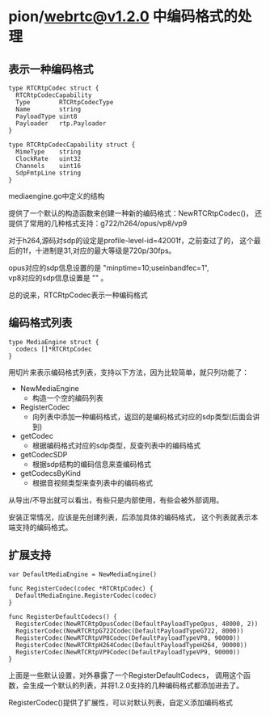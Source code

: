 # pion/webrtc@v1.2.0 中编码格式的处理

## 表示一种编码格式

    type RTCRtpCodec struct {
      RTCRtpCodecCapability
      Type        RTCRtpCodecType
      Name        string
      PayloadType uint8
      Payloader   rtp.Payloader
    }

    type RTCRtpCodecCapability struct {
      MimeType    string
      ClockRate   uint32
      Channels    uint16
      SdpFmtpLine string
    }

mediaengine.go中定义的结构

提供了一个默认的构造函数来创建一种新的编码格式：NewRTCRtpCodec()，
还提供了常用的几种格式支持：g722/h264/opus/vp8/vp9

对于h264,源码对sdp的设定是profile-level-id=42001f，之前查过了的，
这个最后的1f，十进制是31,对应的最大等级是720p/30fps。

opus对应的sdp信息设置的是 "minptime=10;useinbandfec=1",  
vp8对应的sdp信息设置是 "" 。

总的说来，RTCRtpCodec表示一种编码格式

## 编码格式列表

    type MediaEngine struct {
      codecs []*RTCRtpCodec
    }

用切片来表示编码格式列表，支持以下方法，因为比较简单，就只列功能了：

- NewMediaEngine
  - 构造一个空的编码列表
- RegisterCodec
  - 向列表中添加一种编码格式，返回的是编码格式对应的sdp类型(后面会讲到)
- getCodec
  - 根据编码格式对应的sdp类型，反查列表中的编码格式
- getCodecSDP
  - 根据sdp结构的编码信息来查编码格式
- getCodecsByKind
  - 根据音视频类型来查列表中的编码格式

从导出/不导出就可以看出，有些只是内部使用，有些会被外部调用。

安装正常情况，应该是先创建列表，后添加具体的编码格式，
这个列表就表示本端支持的编码格式。

## 扩展支持

    var DefaultMediaEngine = NewMediaEngine()

    func RegisterCodec(codec *RTCRtpCodec) {
      DefaultMediaEngine.RegisterCodec(codec)
    }

    func RegisterDefaultCodecs() {
      RegisterCodec(NewRTCRtpOpusCodec(DefaultPayloadTypeOpus, 48000, 2))
      RegisterCodec(NewRTCRtpG722Codec(DefaultPayloadTypeG722, 8000))
      RegisterCodec(NewRTCRtpVP8Codec(DefaultPayloadTypeVP8, 90000))
      RegisterCodec(NewRTCRtpH264Codec(DefaultPayloadTypeH264, 90000))
      RegisterCodec(NewRTCRtpVP9Codec(DefaultPayloadTypeVP9, 90000))
    }

上面是一些默认设置，对外暴露了一个RegisterDefaultCodecs，
调用这个函数，会生成一个默认的列表，并将1.2.0支持的几种编码格式都添加进去了。

RegisterCodec()提供了扩展性，可以对默认列表，自定义添加编码格式
